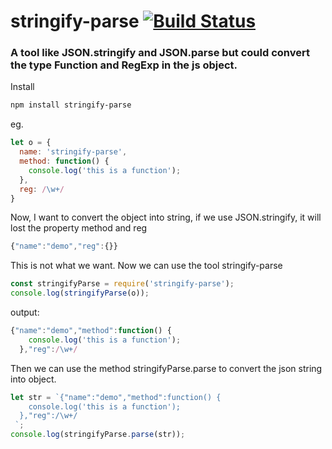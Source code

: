 
# stringify-parse [![Build Status](https://travis-ci.org/bonjs/stringify-parse.svg?branch=master)](https://travis-ci.org/bonjs/stringify-parse)
### A tool like JSON.stringify and JSON.parse but could convert the type Function and RegExp in the js object.

Install
~~~bash
npm install stringify-parse
~~~

eg.
~~~javascript
let o = {
  name: 'stringify-parse',
  method: function() {
    console.log('this is a function');
  },
  reg: /\w+/
}
~~~

Now, I want to convert the object into string, if we use JSON.stringify, it will lost the property method and reg

~~~javascript
{"name":"demo","reg":{}}
~~~

This is not what we want. Now we can use the tool stringify-parse

~~~javascript
const stringifyParse = require('stringify-parse');
console.log(stringifyParse(o));
~~~

output:
~~~javascript
{"name":"demo","method":function() {
    console.log('this is a function');
  },"reg":/\w+/
~~~

Then we can use the method stringifyParse.parse to convert the json string into object.
~~~javascript
let str = `{"name":"demo","method":function() {
    console.log('this is a function');
  },"reg":/\w+/
 `;
console.log(stringifyParse.parse(str));
~~~
